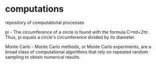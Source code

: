 # computations
repository of computational processes

pi - The circumference of a circle is found with the formula C=πd=2πr. Thus, pi equals a circle's circumference divided by its diameter.

Monte Carlo - Monte Carlo methods, or Monte Carlo experiments, are a broad class of computational algorithms that rely on repeated random sampling to obtain numerical results. 
